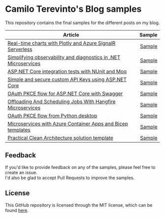 # Camilo Terevinto's Blog samples

This repository contains the final samples for the different posts on my blog.

| Article      | Sample |
|--------------|-------:|
| [Real-time charts with Plotly and Azure SignalR Serverless](https://www.camiloterevinto.com/post/real-time-charts-with-plotly-and-azure-signalr-serverless) | [Sample](/Samples/Realtime%20Charts%20with%20SignalR) |
| [Simplifying observability and diagnostics in .NET Microservices](https://www.camiloterevinto.com/post/simplifying-observability-and-diagnostics-in-net-microservices-and-distributed-systems) | [Sample](/Samples/Extending%20observability%20with%20custom%20headers) |
| [ASP.NET Core integration tests with NUnit and Moq](https://www.camiloterevinto.com/post/asp-net-core-integration-tests-with-nunit-and-moq) | [Sample](/Samples/Integration%20Tests%20with%20NUnit%20and%20Moq) |
| [Simple and secure custom API Keys using ASP.NET Core](https://www.camiloterevinto.com/post/simple-and-secure-api-keys-using-asp-net-core) | [Sample](https://github.com/CamiloTerevinto/Blog/tree/main/Samples/Simple%20and%20secure%20custom%20API%20Keys%20using%20ASP.NET%20Core) |
| [OAuth PKCE flow for ASP.NET Core with Swagger](https://www.camiloterevinto.com/post/oauth-pkce-flow-for-asp-net-core-with-swagger) | [Sample](/Samples/OAuth%20PKCE%20flow%20for%20Swagger%20in%20ASP.NET%20Core) |
| [Offloading And Scheduling Jobs With Hangfire Microservices](https://www.camiloterevinto.com/post/offloading-and-scheduling-jobs-with-hangfire-microservices) | [Sample](/Samples/Offloading%20And%20Scheduling%20With%20Hangfire%20Microservices) |
| [OAuth PKCE flow from Python desktop](https://www.camiloterevinto.com/post/oauth-pkce-flow-from-python-desktop) | [Sample](/Samples/OAuth%20PKCE%20flow%20from%20Python%20desktop) |
| [Microservices with Azure Container Apps and Bicep templates](https://www.camiloterevinto.com/post/microservices-container-apps-and-bicep) | [Sample](/Samples/Microservices%20with%20Azure%20Container%20Apps%20and%20Bicep%20templates) |
| [Practical Clean Architecture solution template](https://www.camiloterevinto.com/post/practical-clean-architecture-template) | [Sample](/Samples/Simplified%20ASP.NET%20Core%20Clean%20Architecture) |

## Feedback

If you'd like to provide feedback on any of the samples, please feel free to create an issue.  
I'd also be glad to accept Pull Requests to improve the samples.

## License

This GitHub repository is licensed through the MIT license, which can be found [here](/LICENSE).
